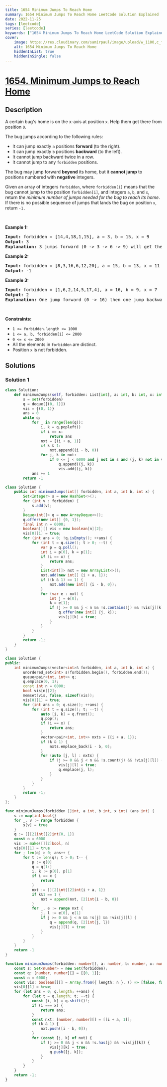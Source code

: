 ```yaml
---
title: 1654 Minimum Jumps To Reach Home
summary: 1654 Minimum Jumps To Reach Home LeetCode Solution Explained
date: 2022-11-25
tags: [leetcode]
series: [leetcode]
keywords: ["1654 Minimum Jumps To Reach Home LeetCode Solution Explained in all languages", "1654 Minimum Jumps To Reach Home", "LeetCode", "leetcode solution in Python3 C++ Java Go PHP Ruby Swift TypeScript Rust C# JavaScript C", "GeeksforGeeks", "InterviewBit", "Coding Ninjas", "HackerRank", "HackerEarth", "CodeChef", "TopCoder", "AlgoExpert", "freeCodeCamp", "Codeforces", "GitHub", "AtCoder", "Samir Paul"]
cover:
    image: https://res.cloudinary.com/samirpaul/image/upload/w_1100,c_fit,co_rgb:FFFFFF,l_text:Arial_75_bold:1654 Minimum Jumps To Reach Home - Solution Explained/problem-solving.webp
    alt: 1654 Minimum Jumps To Reach Home
    hiddenInList: true
    hiddenInSingle: false
---
```



# [1654. Minimum Jumps to Reach Home](https://leetcode.com/problems/minimum-jumps-to-reach-home)


## Description

<p>A certain bug&#39;s home is on the x-axis at position <code>x</code>. Help them get there from position <code>0</code>.</p>

<p>The bug jumps according to the following rules:</p>

<ul>
	<li>It can jump exactly <code>a</code> positions <strong>forward</strong> (to the right).</li>
	<li>It can jump exactly <code>b</code> positions <strong>backward</strong> (to the left).</li>
	<li>It cannot jump backward twice in a row.</li>
	<li>It cannot jump to any <code>forbidden</code> positions.</li>
</ul>

<p>The bug may jump forward <strong>beyond</strong> its home, but it <strong>cannot jump</strong> to positions numbered with <strong>negative</strong> integers.</p>

<p>Given an array of integers <code>forbidden</code>, where <code>forbidden[i]</code> means that the bug cannot jump to the position <code>forbidden[i]</code>, and integers <code>a</code>, <code>b</code>, and <code>x</code>, return <em>the minimum number of jumps needed for the bug to reach its home</em>. If there is no possible sequence of jumps that lands the bug on position <code>x</code>, return <code>-1.</code></p>

<p>&nbsp;</p>
<p><strong class="example">Example 1:</strong></p>

<pre>
<strong>Input:</strong> forbidden = [14,4,18,1,15], a = 3, b = 15, x = 9
<strong>Output:</strong> 3
<strong>Explanation:</strong> 3 jumps forward (0 -&gt; 3 -&gt; 6 -&gt; 9) will get the bug home.
</pre>

<p><strong class="example">Example 2:</strong></p>

<pre>
<strong>Input:</strong> forbidden = [8,3,16,6,12,20], a = 15, b = 13, x = 11
<strong>Output:</strong> -1
</pre>

<p><strong class="example">Example 3:</strong></p>

<pre>
<strong>Input:</strong> forbidden = [1,6,2,14,5,17,4], a = 16, b = 9, x = 7
<strong>Output:</strong> 2
<strong>Explanation:</strong> One jump forward (0 -&gt; 16) then one jump backward (16 -&gt; 7) will get the bug home.
</pre>

<p>&nbsp;</p>
<p><strong>Constraints:</strong></p>

<ul>
	<li><code>1 &lt;= forbidden.length &lt;= 1000</code></li>
	<li><code>1 &lt;= a, b, forbidden[i] &lt;= 2000</code></li>
	<li><code>0 &lt;= x &lt;= 2000</code></li>
	<li>All the elements in <code>forbidden</code> are distinct.</li>
	<li>Position <code>x</code> is not forbidden.</li>
</ul>

## Solutions

### Solution 1

<!-- tabs:start -->

```python
class Solution:
    def minimumJumps(self, forbidden: List[int], a: int, b: int, x: int) -> int:
        s = set(forbidden)
        q = deque([(0, 1)])
        vis = {(0, 1)}
        ans = 0
        while q:
            for _ in range(len(q)):
                i, k = q.popleft()
                if i == x:
                    return ans
                nxt = [(i + a, 1)]
                if k & 1:
                    nxt.append((i - b, 0))
                for j, k in nxt:
                    if 0 <= j < 6000 and j not in s and (j, k) not in vis:
                        q.append((j, k))
                        vis.add((j, k))
            ans += 1
        return -1
```

```java
class Solution {
    public int minimumJumps(int[] forbidden, int a, int b, int x) {
        Set<Integer> s = new HashSet<>();
        for (int v : forbidden) {
            s.add(v);
        }
        Deque<int[]> q = new ArrayDeque<>();
        q.offer(new int[] {0, 1});
        final int n = 6000;
        boolean[][] vis = new boolean[n][2];
        vis[0][1] = true;
        for (int ans = 0; !q.isEmpty(); ++ans) {
            for (int t = q.size(); t > 0; --t) {
                var p = q.poll();
                int i = p[0], k = p[1];
                if (i == x) {
                    return ans;
                }
                List<int[]> nxt = new ArrayList<>();
                nxt.add(new int[] {i + a, 1});
                if ((k & 1) == 1) {
                    nxt.add(new int[] {i - b, 0});
                }
                for (var e : nxt) {
                    int j = e[0];
                    k = e[1];
                    if (j >= 0 && j < n && !s.contains(j) && !vis[j][k]) {
                        q.offer(new int[] {j, k});
                        vis[j][k] = true;
                    }
                }
            }
        }
        return -1;
    }
}
```

```cpp
class Solution {
public:
    int minimumJumps(vector<int>& forbidden, int a, int b, int x) {
        unordered_set<int> s(forbidden.begin(), forbidden.end());
        queue<pair<int, int>> q;
        q.emplace(0, 1);
        const int n = 6000;
        bool vis[n][2];
        memset(vis, false, sizeof(vis));
        vis[0][1] = true;
        for (int ans = 0; q.size(); ++ans) {
            for (int t = q.size(); t; --t) {
                auto [i, k] = q.front();
                q.pop();
                if (i == x) {
                    return ans;
                }
                vector<pair<int, int>> nxts = {{i + a, 1}};
                if (k & 1) {
                    nxts.emplace_back(i - b, 0);
                }
                for (auto [j, l] : nxts) {
                    if (j >= 0 && j < n && !s.count(j) && !vis[j][l]) {
                        vis[j][l] = true;
                        q.emplace(j, l);
                    }
                }
            }
        }
        return -1;
    }
};
```

```go
func minimumJumps(forbidden []int, a int, b int, x int) (ans int) {
	s := map[int]bool{}
	for _, v := range forbidden {
		s[v] = true
	}
	q := [][2]int{[2]int{0, 1}}
	const n = 6000
	vis := make([][2]bool, n)
	vis[0][1] = true
	for ; len(q) > 0; ans++ {
		for t := len(q); t > 0; t-- {
			p := q[0]
			q = q[1:]
			i, k := p[0], p[1]
			if i == x {
				return
			}
			nxt := [][2]int{[2]int{i + a, 1}}
			if k&1 == 1 {
				nxt = append(nxt, [2]int{i - b, 0})
			}
			for _, e := range nxt {
				j, l := e[0], e[1]
				if j >= 0 && j < n && !s[j] && !vis[j][l] {
					q = append(q, [2]int{j, l})
					vis[j][l] = true
				}
			}
		}
	}
	return -1
}
```

```ts
function minimumJumps(forbidden: number[], a: number, b: number, x: number): number {
    const s: Set<number> = new Set(forbidden);
    const q: [number, number][] = [[0, 1]];
    const n = 6000;
    const vis: boolean[][] = Array.from({ length: n }, () => [false, false]);
    vis[0][1] = true;
    for (let ans = 0; q.length; ++ans) {
        for (let t = q.length; t; --t) {
            const [i, k] = q.shift()!;
            if (i === x) {
                return ans;
            }
            const nxt: [number, number][] = [[i + a, 1]];
            if (k & 1) {
                nxt.push([i - b, 0]);
            }
            for (const [j, k] of nxt) {
                if (j >= 0 && j < n && !s.has(j) && !vis[j][k]) {
                    vis[j][k] = true;
                    q.push([j, k]);
                }
            }
        }
    }
    return -1;
}
```

<!-- tabs:end -->

<!-- end -->
